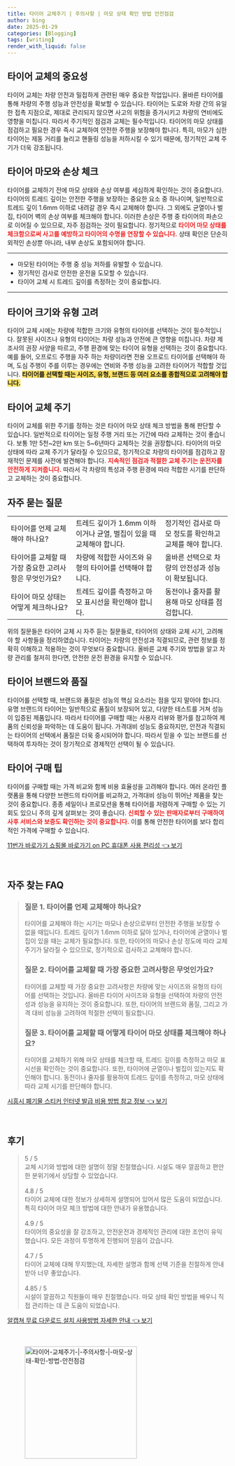 ```yaml
---
title: 타이어 교체주기 | 주의사항 | 마모 상태 확인 방법 안전점검
author: bing
date: 2025-01-29
categories: [Blogging]
tags: [writing]
render_with_liquid: false
---
```



<h2 id='타이어_교체_중요성'>타이어 교체의 중요성</h2>

<p>타이어 교체는 차량 안전과 밀접하게 관련된 매우 중요한 작업입니다. 올바른 타이어를 통해 차량의 주행 성능과 안전성을 확보할 수 있습니다. 타이어는 도로와 차량 간의 유일한 접촉 지점으로, 제대로 관리되지 않으면 사고의 위험을 증가시키고 차량의 연비에도 영향을 미칩니다. 따라서 주기적인 점검과 교체는 필수적입니다. 타이어의 마모 상태를 점검하고 필요한 경우 즉시 교체하여 안전한 주행을 보장해야 합니다. 특히, 마모가 심한 타이어는 제동 거리를 늘리고 핸들링 성능을 저하시킬 수 있기 때문에, 정기적인 교체 주기가 더욱 강조됩니다.</p>

<h2 id='타이어_마모와_손상_체크'>타이어 마모와 손상 체크</h2>

<p>타이어를 교체하기 전에 마모 상태와 손상 여부를 세심하게 확인하는 것이 중요합니다. 타이어의 트레드 깊이는 안전한 주행을 보장하는 중요한 요소 중 하나이며, 일반적으로 트레드 깊이 1.6mm 이하로 내려갈 경우 즉시 교체해야 합니다. 그 외에도 균열이나 벌집, 타이어 벽의 손상 여부를 체크해야 합니다. 이러한 손상은 주행 중 타이어의 파손으로 이어질 수 있으므로, 자주 점검하는 것이 필요합니다. 정기적으로 <b><span style="color: #ee2323;">타이어 마모 상태를 체크함으로써 사고를 예방하고 타이어의 수명을 연장할 수 있습니다.</span></b> 상태 확인은 단순히 외적인 손상뿐 아니라, 내부 손상도 포함되어야 합니다.</p>

<hr />

<ul>
    <li>마모된 타이어는 주행 중 성능 저하를 유발할 수 있습니다.</li>
    <li>정기적인 검사로 안전한 운전을 도모할 수 있습니다.</li>
    <li>타이어 교체 시 트레드 깊이를 측정하는 것이 중요합니다.</li>
</ul>

<hr />

<h2 id='타이어_크기와_유형_고려'>타이어 크기와 유형 고려</h2>

<p>타이어 교체 시에는 차량에 적합한 크기와 유형의 타이어를 선택하는 것이 필수적입니다. 잘못된 사이즈나 유형의 타이어는 차량 성능과 안전에 큰 영향을 미칩니다. 차량 제조사의 권장 사양을 따르고, 주행 환경에 맞는 타이어 유형을 선택하는 것이 중요합니다. 예를 들어, 오프로드 주행을 자주 하는 차량이라면 전용 오프로드 타이어를 선택해야 하며, 도심 주행이 주를 이루는 경우에는 연비와 주행 성능을 고려한 타이어가 적합할 것입니다. <b><span style="background-color: #ffe066;">타이어를 선택할 때는 사이즈, 유형, 브랜드 등 여러 요소를 종합적으로 고려해야 합니다.</span></b></p>

<h2 id='타이어_교체_주기'>타이어 교체 주기</h2>

<p>타이어 교체를 위한 주기를 정하는 것은 타이어 마모 상태 체크 방법을 통해 판단할 수 있습니다. 일반적으로 타이어는 일정 주행 거리 또는 기간에 따라 교체하는 것이 좋습니다. 보통 1만 5천~2만 km 또는 5~6년마다 교체하는 것을 권장합니다. 타이어의 마모 상태에 따라 교체 주기가 달라질 수 있으므로, 정기적으로 차량의 타이어를 점검하고 잠재적인 문제를 사전에 발견해야 합니다. <b><span style="color: #ee2323;">지속적인 점검과 적절한 교체 주기는 운전자를 안전하게 지켜줍니다.</span></b> 따라서 각 차량의 특성과 주행 환경에 따라 적합한 시기를 판단하고 교체하는 것이 중요합니다.</p>

<h2 id='자주_묻는_질문'>자주 묻는 질문</h2>

<table>
    <tr>
        <td>타이어를 언제 교체해야 하나요?</td>
        <td>트레드 깊이가 1.6mm 이하이거나 균열, 벌집이 있을 때 교체해야 합니다.</td>
        <td>정기적인 검사로 마모 정도를 확인하고 교체를 해야 합니다.</td>
    </tr>
    <tr>
        <td>타이어를 교체할 때 가장 중요한 고려사항은 무엇인가요?</td>
        <td>차량에 적합한 사이즈와 유형의 타이어를 선택해야 합니다.</td>
        <td>올바른 선택으로 차량의 안전성과 성능이 확보됩니다.</td>
    </tr>
    <tr>
        <td>타이어 마모 상태는 어떻게 체크하나요?</td>
        <td>트레드 깊이를 측정하고 마모 표시선을 확인해야 합니다.</td>
        <td>동전이나 줄자를 활용해 마모 상태를 점검합니다.</td>
    </tr>
</table>

<p>위의 질문들은 타이어 교체 시 자주 듣는 질문들로, 타이어의 상태와 교체 시기, 고려해야 할 사항들을 정리하였습니다. 타이어는 차량의 안전성과 직결되므로, 관련 정보를 정확히 이해하고 적용하는 것이 무엇보다 중요합니다. 올바른 교체 주기와 방법을 알고 차량 관리를 철저히 한다면, 안전한 운전 환경을 유지할 수 있습니다.</p>

<h2 id='타이어_브랜드와_품질'>타이어 브랜드와 품질</h2>

<p>타이어를 선택할 때, 브랜드와 품질은 성능의 핵심 요소라는 점을 잊지 말아야 합니다. 유명 브랜드의 타이어는 일반적으로 품질이 보장되어 있고, 다양한 테스트를 거쳐 성능이 입증된 제품입니다. 따라서 타이어를 구매할 때는 사용자 리뷰와 평가를 참고하여 제품의 신뢰성을 파악하는 데 도움이 됩니다. 가격대비 성능도 중요하지만, 안전과 직결되는 타이어의 선택에서 품질은 더욱 중시되어야 합니다. 따라서 믿을 수 있는 브랜드를 선택하여 투자하는 것이 장기적으로 경제적인 선택이 될 수 있습니다.</p>

<h2 id='타이어_구매_팁'>타이어 구매 팁</h2>

<p>타이어를 구매할 때는 가격 비교와 함께 비용 효율성을 고려해야 합니다. 여러 온라인 플랫폼을 통해 다양한 브랜드의 타이어를 비교하고, 가격대비 성능이 뛰어난 제품을 찾는 것이 중요합니다. 종종 세일이나 프로모션을 통해 타이어를 저렴하게 구매할 수 있는 기회도 있으니 주의 깊게 살펴보는 것이 좋습니다. <b><span style="color: #ee2323;">신뢰할 수 있는 판매자로부터 구매하여 사후 서비스와 보증도 확인하는 것이 중요합니다.</span></b> 이를 통해 안전한 타이어를 보다 합리적인 가격에 구매할 수 있습니다.</p>


<p><a class="click-button" title="11번가 바로가기 쇼핑몰 바로가기 on PC 휴대폰 사용 편리성" href="https://purplelist.github.io/posts/11%EB%B2%88%EA%B0%80-%EB%B0%94%EB%A1%9C%EA%B0%80%EA%B8%B0-%EC%87%BC%ED%95%91%EB%AA%B0-%EB%B0%94%EB%A1%9C%EA%B0%80%EA%B8%B0-on-PC-%ED%9C%B4%EB%8C%80%ED%8F%B0-%EC%82%AC%EC%9A%A9-%ED%8E%B8%EB%A6%AC%EC%84%B1/" rel="dofollow">11번가 바로가기 쇼핑몰 바로가기 on PC 휴대폰 사용 편리성 👈 보기</a></p><br>
<h2 id='자주_찾는_FAQ'>자주 찾는 FAQ</h2>
<div itemscope="" itemtype="https://schema.org/FAQPage"> 
<blockquote> 
<div itemscope="" itemprop="mainEntity" itemtype="https://schema.org/Question"> 
<h3 itemprop="name">질문 1. 타이어를 언제 교체해야 하나요?</h3> 
<div itemscope="" itemprop="acceptedAnswer" itemtype="https://schema.org/Answer"> 
<span itemprop="text"> 
<p>타이어를 교체해야 하는 시기는 마모나 손상으로부터 안전한 주행을 보장할 수 없을 때입니다. 트레드 깊이가 1.6mm 이하로 닳아 있거나, 타이어에 균열이나 벌집이 있을 때는 교체가 필요합니다. 또한, 타이어의 마모나 손상 정도에 따라 교체 주기가 달라질 수 있으므로, 정기적으로 검사하고 교체해야 합니다.</p> 
</span> 
</div> 
</div> 

<div itemscope="" itemprop="mainEntity" itemtype="https://schema.org/Question"> 
<h3 itemprop="name">질문 2. 타이어를 교체할 때 가장 중요한 고려사항은 무엇인가요?</h3> 
<div itemscope="" itemprop="acceptedAnswer" itemtype="https://schema.org/Answer"> 
<span itemprop="text"> 
<p>타이어를 교체할 때 가장 중요한 고려사항은 차량에 맞는 사이즈와 유형의 타이어를 선택하는 것입니다. 올바른 타이어 사이즈와 유형을 선택하여 차량의 안전성과 성능을 유지하는 것이 중요합니다. 또한, 타이어의 브랜드와 품질, 그리고 가격 대비 성능을 고려하여 적절한 선택이 필요합니다.</p> 
</span> 
</div> 
</div> 

<div itemscope="" itemprop="mainEntity" itemtype="https://schema.org/Question"> 
<h3 itemprop="name">질문 3. 타이어를 교체할 때 어떻게 타이어 마모 상태를 체크해야 하나요?</h3> 
<div itemscope="" itemprop="acceptedAnswer" itemtype="https://schema.org/Answer"> 
<span itemprop="text"> 
<p>타이어를 교체하기 위해 마모 상태를 체크할 때, 트레드 깊이를 측정하고 마모 표시선을 확인하는 것이 중요합니다. 또한, 타이어에 균열이나 벌집이 있는지도 확인해야 합니다. 동전이나 줄자를 활용하여 트레드 깊이를 측정하고, 마모 상태에 따라 교체 시기를 판단해야 합니다.</p> 
</span> 
</div> 
</div> 
</blockquote> 
</div>
<p><a class="click-button" title="시흥시 폐기물 스티커 인터넷 발급 비용 방법 참고 정보" href="https://purplelist.github.io/posts/%EC%8B%9C%ED%9D%A5%EC%8B%9C-%ED%8F%90%EA%B8%B0%EB%AC%BC-%EC%8A%A4%ED%8B%B0%EC%BB%A4-%EC%9D%B8%ED%84%B0%EB%84%B7-%EB%B0%9C%EA%B8%89-%EB%B9%84%EC%9A%A9-%EB%B0%A9%EB%B2%95-%EC%B0%B8%EA%B3%A0-%EC%A0%95%EB%B3%B4/" rel="dofollow">시흥시 폐기물 스티커 인터넷 발급 비용 방법 참고 정보 👈 보기</a></p><br>
<h2 id='후기'>후기</h2>
<div itemscope itemtype="https://schema.org/Product">
  <blockquote>
  <div itemprop="review" itemscope itemtype="https://schema.org/Review">
      <div itemprop="reviewRating" itemscope itemtype="https://schema.org/Rating"> <span itemprop="ratingValue">5</span> / <span itemprop="bestRating">5</span> </div>
      <span itemprop="reviewBody">교체 시기와 방법에 대한 설명이 정말 친절했습니다. 시설도 매우 깔끔하고 편안한 분위기에서 상담할 수 있었습니다.</span>
  </div>
  <br>
  <div itemprop="review" itemscope itemtype="https://schema.org/Review">
      <div itemprop="reviewRating" itemscope itemtype="https://schema.org/Rating"> <span itemprop="ratingValue">4.8</span> / <span itemprop="bestRating">5</span> </div>
      <span itemprop="reviewBody">타이어 교체에 대한 정보가 상세하게 설명되어 있어서 많은 도움이 되었습니다. 특히 타이어 마모 체크 방법에 대한 안내가 유용했습니다.</span>
  </div>
  <br>
  <div itemprop="review" itemscope itemtype="https://schema.org/Review">
      <div itemprop="reviewRating" itemscope itemtype="https://schema.org/Rating"> <span itemprop="ratingValue">4.9</span> / <span itemprop="bestRating">5</span> </div>
      <span itemprop="reviewBody">타이어의 중요성을 잘 강조하고, 안전운전과 경제적인 관리에 대한 조언이 유익했습니다. 모든 과정이 투명하게 진행되어 믿음이 갔습니다.</span>
  </div>
  <br>
  <div itemprop="review" itemscope itemtype="https://schema.org/Review">
      <div itemprop="reviewRating" itemscope itemtype="https://schema.org/Rating"> <span itemprop="ratingValue">4.7</span> / <span itemprop="bestRating">5</span> </div>
      <span itemprop="reviewBody">타이어 교체에 대해 무지했는데, 자세한 설명과 함께 선택 기준을 친절하게 안내받아 너무 좋았습니다.</span>
  </div>
  <br>
  <div itemprop="review" itemscope itemtype="https://schema.org/Review">
      <div itemprop="reviewRating" itemscope itemtype="https://schema.org/Rating"> <span itemprop="ratingValue">4.85</span> / <span itemprop="bestRating">5</span> </div>
      <span itemprop="reviewBody">시설이 깔끔하고 직원들이 매우 친절했습니다. 마모 상태 확인 방법을 배우니 직접 관리하는 데 큰 도움이 되었습니다.</span>
  </div>
  </blockquote>
</div>
<p><a class="click-button" title="알캡쳐 무료 다운로드 설치 사용방법 자세한 안내" href="https://purplelist.github.io/posts/%EC%95%8C%EC%BA%A1%EC%B3%90-%EB%AC%B4%EB%A3%8C-%EB%8B%A4%EC%9A%B4%EB%A1%9C%EB%93%9C-%EC%84%A4%EC%B9%98-%EC%82%AC%EC%9A%A9%EB%B0%A9%EB%B2%95-%EC%9E%90%EC%84%B8%ED%95%9C-%EC%95%88%EB%82%B4/" rel="dofollow">알캡쳐 무료 다운로드 설치 사용방법 자세한 안내 👈 보기</a></p><br>
<figure class="image"><img src="https://purplelist.github.io/assets/img/thumbnail/타이어-교체주기-|-주의사항-|-마모-상태-확인-방법-안전점검.webp" alt="타이어-교체주기-|-주의사항-|-마모-상태-확인-방법-안전점검" width="256" height="256"></figure>